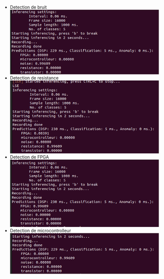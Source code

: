 
 - Detection de bruit ![alt image](1.png)
 - Detection de resistance ![alt image](2.png)
 - Detection de FPGA ![alt image](3.png)
 - Detection de microcontrolleur ![alt image](4.png)

